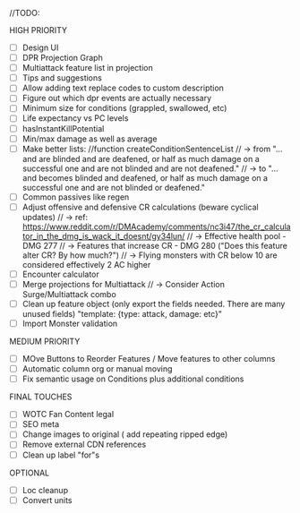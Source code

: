 //TODO: 

HIGH PRIORITY
- [ ] Design UI
- [ ] DPR Projection Graph
- [ ] Multiattack feature list in projection
- [ ] Tips and suggestions
- [ ] Allow adding text replace codes to custom description
- [ ] Figure out which dpr events are actually necessary
- [ ] Minimum size for conditions (grappled, swallowed, etc)
- [ ] Life expectancy vs PC levels
- [ ] hasInstantKillPotential
- [ ] Min/max damage as well as average
- [ ] Make better lists: //function createConditionSentenceList
//  -> from "... and are blinded and are deafened, or half as much damage on a successful one and are not blinded and are not deafened."
//      -> to "... and becomes blinded and deafened, or half as much damage on a successful one and are not blinded or deafened."
- [ ] Common passives like regen
- [ ] Adjust offensive and defensive CR calculations (beware cyclical updates)
//      -> ref: https://www.reddit.com/r/DMAcademy/comments/nc3i47/the_cr_calculator_in_the_dmg_is_wack_it_doesnt/gy34lun/
//      -> Effective health pool - DMG 277
//      -> Features that increase CR - DMG 280 ("Does this feature alter CR? By how much?")
//      -> Flying monsters with CR below 10 are considered effectively 2 AC higher
- [ ] Encounter calculator
- [ ] Merge projections for Multiattack
//      -> Consider Action Surge/Multiattack combo
- [ ] Clean up feature object (only export the fields needed. There are many unused fields) "template: {type: attack, damage: etc}"
- [ ] Import Monster validation

MEDIUM PRIORITY
- [ ] MOve Buttons to Reorder Features / Move features to other columns
- [ ] Automatic column org or manual moving
- [ ] Fix semantic usage on Conditions plus additional conditions

FINAL TOUCHES
- [ ] WOTC Fan Content legal
- [ ] SEO meta
- [ ] Change images to original ( add repeating ripped edge)
- [ ] Remove external CDN references
- [ ] Clean up label "for"s

OPTIONAL
- [ ] Loc cleanup
- [ ] Convert units